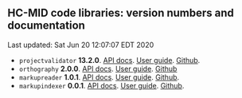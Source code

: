 ## HC-MID code libraries: version numbers and documentation

Last updated: Sat Jun 20 12:07:07 EDT 2020


- `projectvalidator` **13.2.0**. [API docs](projectvalidator/api/edu/holycross/shot/mid/validator/index.html).   [User guide](https://hcmid.github.io/projectvalidator/). [Github](https://github.com/hcmid/projectvalidator).
- `orthography` **2.0.0**. [API docs](orthography/api/edu/holycross/shot/mid/orthography/index.html).  [User guide](https://hcmid.github.io/orthography/). [Github](https://github.com/hcmid/orthography)
- `markupreader` **1.0.1**. [API docs](markupreader/api/edu/holycross/shot/mid/markupreader/index.html). [User guide](https://hcmid.github.io/markupreader/).  [Github](https://github.com/hcmid/markupreader).
- `markupindexer`  **0.0.1**. [API docs](markupindexer/api/edu/holycross/shot/mid/markupindexer/index.html). [User guide](https://hcmid.github.io/markupindexer/).  [Github](https://github.com/hcmid/markupindexer).
